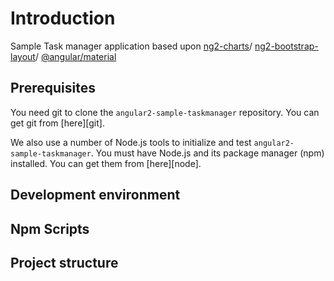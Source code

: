 # Introduction
Sample Task manager application based upon [ng2-charts](https://github.com/valor-software/ng2-charts)/ [ng2-bootstrap-layout](https://github.com/FrontendMatter/ng2-bootstrap-layout)/ [@angular/material](https://github.com/angular/material2)

## Prerequisites
You need git to clone the `angular2-sample-taskmanager` repository. You can get git from [here][git].

We also use a number of Node.js tools to initialize and test `angular2-sample-taskmanager`. You must have Node.js
and its package manager (npm) installed. You can get them from [here][node].

## Development environment
## Npm Scripts
## Project structure

